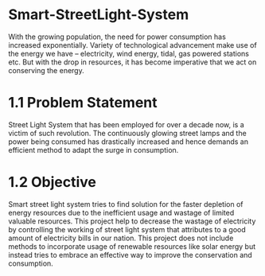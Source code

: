 # Smart-StreetLight-System
With the growing population, the need for power consumption has increased exponentially. Variety of technological advancement make use of the energy we have – electricity, wind energy, tidal, gas powered stations etc. But with the drop in resources, it has become imperative that we act on conserving the energy.
# 1.1 Problem Statement
Street Light System that has been employed for over a decade now, is a victim of such revolution. The continuously glowing street lamps and the power being consumed has drastically increased and hence demands an efficient method to adapt the surge in consumption.
# 1.2 Objective
Smart street light system tries to find solution for the faster depletion of energy resources due to the inefficient usage and wastage of limited valuable resources. This project help to decrease the wastage of electricity by controlling the working of street light system that attributes to a good amount of electricity bills in our nation. This project does not include methods to incorporate usage of renewable resources like solar energy but instead tries to embrace an effective way to improve the conservation and consumption.
